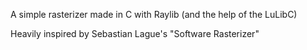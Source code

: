 A simple rasterizer made in C with Raylib (and the help of the LuLibC)

Heavily inspired by Sebastian Lague's "Software Rasterizer"
